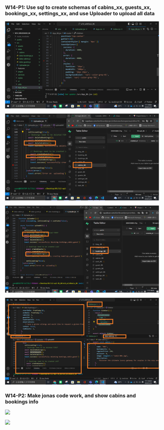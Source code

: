 ### W14-P1: Use sql to create schemas of cabins_xx, guests_xx, bookings_xx, settings_xx, and use Uploader to upload all data

![](11.png)

![](12.png)

![](13.png)

![](14.png)

### W14-P2: Make jonas code work, and show cabins and bookings info

![](21.png)

![](22.png)

